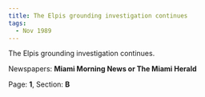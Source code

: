 ```yaml
---  
title: The Elpis grounding investigation continues  
tags:  
  - Nov 1989  
---  
```

  
The Elpis grounding investigation continues.  
  
Newspapers: **Miami Morning News or The Miami Herald**  
  
Page: **1**, Section: **B** 
